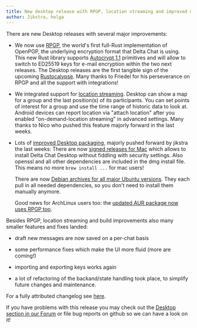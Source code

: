 ```yaml
---
title: New desktop release with RPGP, location streaming and improved mac & ubuntu builds
author: Jikstra, holga
---
```


There are new Desktop releases with several major improvements: 

- We now use [RPGP](https://github.com/rpgp/rpgp), the world's first
  full-Rust implementation of OpenPGP, the underlying encryption format 
  that Delta Chat is using. This new Rust library supports [Autocrypt 1.1](https://autocrypt.org) 
  primitives and will allow to switch to ED25519 keys for e-mail encryption
  within the two next releases. The Desktop releases are the first 
  tangible sign of the upcoming [Rustocalypse](https://delta.chat/en/2019-05-08-xyiv#the-coming-delta-chat-rustocalypse). Many thanks to Friedel for his perseverance on RPGP and
  all the support with integrations!

- We integrated support for [location
  streaming](https://delta.chat/en/2019-05-08-xyiv#on-demand-location-streaming).
  Desktop can show a map for a group and the last position(s) of its participants. 
  You can set points of interest for a group and use the time range of historic 
  data to look at.  Android devices can report location via "attach location" 
  after you enabled "on-demand-location streaming" in advanced settings. 
  Many thanks to Nico who pushed this feature majorly forward in the last weeks. 
   
- Lots of [improved Desktop packaging](https://delta.chat/en/download),
  majorly pushed forward by jikstra the last weeks: 
  There are now [signed releases for Mac](https://github.com/deltachat/deltachat-desktop/releases/) 
  which allows to install Delta Chat Desktop without fiddling with security settings. 
  Also openssl and all other dependencies are included in the dmg
  install file. This means no more `brew install ...` for mac users!

  There are now [Debian archives for all major Ubuntu versions](https://github.com/deltachat/deltachat-desktop/releases/). They each pull in all needed dependencies, so you don't 
  need to install them manually anymore.  

  Good news for ArchLinux users too: the [updated AUR package now uses
  RPGP too](https://aur.archlinux.org/packages/deltachat-desktop-git/). 

Besides RPGP, location streaming and build improvements also many 
smaller features and fixes landed: 

- draft new messages are now saved on a per-chat basis 

- some performance fixes which make the UI more fluid (more are coming!) 

- importing and exporting keys works again 

- a lot of refactoring of the backand/state handling took place,
  to simplify future changes and maintenance. 

For a fully attributed changelog see 
[here](https://github.com/deltachat/deltachat-desktop/releases/tag/v0.103.0). 

If you have problems with this release you may check out the [Desktop
section in our Forum](https://support.delta.chat/c/desktop) or file
bug reports on github so we can have a look on it!
